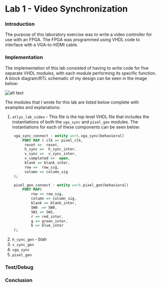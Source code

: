 Lab 1 - Video Synchronization
=====

### Introduction

The purpose of this laboratory exercise was to write a video controller for use with an FPGA. The FPGA was programmed using VHDL code to interface with a VGA-to-HDMI cable.


### Implementation

The implementation of this lab consisted of having to write code for five separate VHDL modules, with each module performing its specific function. A block diagram/RTL schematic of my design can be seen in the image below:

![alt text](http://i.imgur.com/TAYzB2g.png "RTL Schematic")

The modules that I wrote for this lab are listed below complete with examples and explanations:
 1. `atlys_lab_video` - This file is the top level VHDL file that includes the instantiations of both the `vga_sync` and `pixel_gen` modules. The instantiations for each of these components can be seen below:

```vhdl
	vga_sync_connect : entity work.vga_sync(behavioral)
		PORT MAP ( clk => pixel_clk,
         reset =>  reset, 
         h_sync =>  h_sync_inter,
         v_sync =>  v_sync_inter,
         v_completed =>  open,
         blank => blank_inter,
         row =>  row_sig,
         column => column_sig 		
	);
```

```vhdl
	pixel_gen_connect : entity work.pixel_gen(behavioral)
		PORT MAP(
			row => row_sig, 
			column => column_sig, 
			blank => blank_inter,
			SW0  => SW0,
			SW1 => SW1,
			r => red_inter,
			g => green_inter,
			b => blue_inter
	);
```

 2. `h_sync_gen` - blah
 3. `v_sync_gen`
 4. `vga_sync`
 5. `pixel_gen`


### Test/Debug




### Conclusion


 
